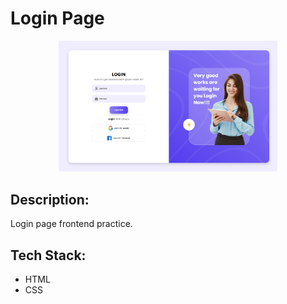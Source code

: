 # Login Page

<p align="center">
<img src="login.png" width="350" title="preview" alt="preview">
</p>

## Description:

Login page frontend practice.

## Tech Stack:

- HTML
- CSS


